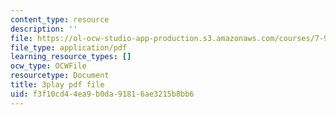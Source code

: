 ```yaml
---
content_type: resource
description: ''
file: https://ol-ocw-studio-app-production.s3.amazonaws.com/courses/7-91j-foundations-of-computational-and-systems-biology-spring-2014/f3f10cd44ea9b0da91816ae3215b8bb6_C95294_vvQY.pdf
file_type: application/pdf
learning_resource_types: []
ocw_type: OCWFile
resourcetype: Document
title: 3play pdf file
uid: f3f10cd4-4ea9-b0da-9181-6ae3215b8bb6
---
```

